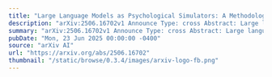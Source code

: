 ```yaml
---
title: "Large Language Models as Psychological Simulators: A Methodological Guide"
description: "arXiv:2506.16702v1 Announce Type: cross Abstract: Large language models (LLMs) offer emerging opportunities for psychological and behavioral research, but methodological guidance is lacking. This article provides a framework for using LLMs as psychological simulators across two primary applications: simulating roles and personas to explore diverse contexts, and serving as computational models to investigate cognitive processes. For simulation, we present methods for developing psychologically grounded personas that move beyond demographic categories, with strategies for validation against human data and use cases ranging from studying inaccessible populations to prototyping research instruments. For cognitive modeling, we synthesize emerging approaches for probing internal representations, methodological advances in causal interventions, and strategies for relating model behavior to human cognition. We address overarching challenges including prompt sensitivity, temporal limitations from training data cutoffs, and ethical considerations that extend beyond traditional human subjects review. Throughout, we emphasize the need for transparency about model capabilities and constraints. Together, this framework integrates emerging empirical evidence about LLM performance--including systematic biases, cultural limitations, and prompt brittleness--to help researchers wrangle these challenges and leverage the unique capabilities of LLMs in psychological research."
summary: "arXiv:2506.16702v1 Announce Type: cross Abstract: Large language models (LLMs) offer emerging opportunities for psychological and behavioral research, but methodological guidance is lacking. This article provides a framework for using LLMs as psychological simulators across two primary applications: simulating roles and personas to explore diverse contexts, and serving as computational models to investigate cognitive processes. For simulation, we present methods for developing psychologically grounded personas that move beyond demographic categories, with strategies for validation against human data and use cases ranging from studying inaccessible populations to prototyping research instruments. For cognitive modeling, we synthesize emerging approaches for probing internal representations, methodological advances in causal interventions, and strategies for relating model behavior to human cognition. We address overarching challenges including prompt sensitivity, temporal limitations from training data cutoffs, and ethical considerations that extend beyond traditional human subjects review. Throughout, we emphasize the need for transparency about model capabilities and constraints. Together, this framework integrates emerging empirical evidence about LLM performance--including systematic biases, cultural limitations, and prompt brittleness--to help researchers wrangle these challenges and leverage the unique capabilities of LLMs in psychological research."
pubDate: "Mon, 23 Jun 2025 00:00:00 -0400"
source: "arXiv AI"
url: "https://arxiv.org/abs/2506.16702"
thumbnail: "/static/browse/0.3.4/images/arxiv-logo-fb.png"
---
```


